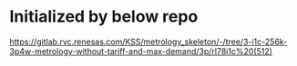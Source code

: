 # Initialized by below repo

https://gitlab.rvc.renesas.com/KSS/metrology_skeleton/-/tree/3-i1c-256k-3p4w-metrology-without-tariff-and-max-demand/3p/rl78i1c%20(512)
